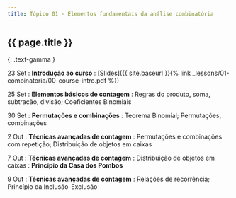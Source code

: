 ```yaml
---
title: Tópico 01 - Elementos fundamentais da análise combinatória
---
```


## {{ page.title }}
{: .text-gamma }

23 Set
: **Introdução ao curso**
  : [Slides]({{ site.baseurl }}{% link _lessons/01-combinatoria/00-course-intro.pdf %})

25 Set
: **Elementos básicos de contagem**
  : Regras do produto, soma, subtração, divisão; Coeficientes Binomiais

30 Set
: **Permutações e combinações**
  : Teorema Binomial; Permutações, combinações

2 Out
: **Técnicas avançadas de contagem**
  : Permutações e combinações com repetição; Distribuição de objetos em caixas

7 Out
: **Técnicas avançadas de contagem**
  : Distribuição de objetos em caixas
: **Princípio da Casa dos Pombos**

9 Out
: **Técnicas avançadas de contagem**
  : Relações de recorrência; Princípio da Inclusão-Exclusão
